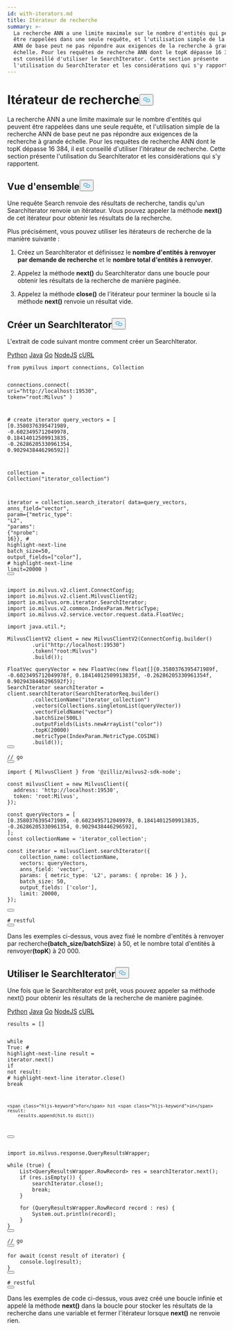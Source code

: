 ```yaml
---
id: with-iterators.md
title: Itérateur de recherche
summary: >-
  La recherche ANN a une limite maximale sur le nombre d'entités qui peuvent
  être rappelées dans une seule requête, et l'utilisation simple de la recherche
  ANN de base peut ne pas répondre aux exigences de la recherche à grande
  échelle. Pour les requêtes de recherche ANN dont le topK dépasse 16 384, il
  est conseillé d'utiliser le SearchIterator. Cette section présente
  l'utilisation du SearchIterator et les considérations qui s'y rapportent.
---
```

<h1 id="Search-Iterator" class="common-anchor-header">Itérateur de recherche<button data-href="#Search-Iterator" class="anchor-icon" translate="no">
      <svg translate="no"
        aria-hidden="true"
        focusable="false"
        height="20"
        version="1.1"
        viewBox="0 0 16 16"
        width="16"
      >
        <path
          fill="#0092E4"
          fill-rule="evenodd"
          d="M4 9h1v1H4c-1.5 0-3-1.69-3-3.5S2.55 3 4 3h4c1.45 0 3 1.69 3 3.5 0 1.41-.91 2.72-2 3.25V8.59c.58-.45 1-1.27 1-2.09C10 5.22 8.98 4 8 4H4c-.98 0-2 1.22-2 2.5S3 9 4 9zm9-3h-1v1h1c1 0 2 1.22 2 2.5S13.98 12 13 12H9c-.98 0-2-1.22-2-2.5 0-.83.42-1.64 1-2.09V6.25c-1.09.53-2 1.84-2 3.25C6 11.31 7.55 13 9 13h4c1.45 0 3-1.69 3-3.5S14.5 6 13 6z"
        ></path>
      </svg>
    </button></h1><p>La recherche ANN a une limite maximale sur le nombre d'entités qui peuvent être rappelées dans une seule requête, et l'utilisation simple de la recherche ANN de base peut ne pas répondre aux exigences de la recherche à grande échelle. Pour les requêtes de recherche ANN dont le topK dépasse 16 384, il est conseillé d'utiliser l'itérateur de recherche. Cette section présente l'utilisation du SearchIterator et les considérations qui s'y rapportent.</p>
<h2 id="Overview" class="common-anchor-header">Vue d'ensemble<button data-href="#Overview" class="anchor-icon" translate="no">
      <svg translate="no"
        aria-hidden="true"
        focusable="false"
        height="20"
        version="1.1"
        viewBox="0 0 16 16"
        width="16"
      >
        <path
          fill="#0092E4"
          fill-rule="evenodd"
          d="M4 9h1v1H4c-1.5 0-3-1.69-3-3.5S2.55 3 4 3h4c1.45 0 3 1.69 3 3.5 0 1.41-.91 2.72-2 3.25V8.59c.58-.45 1-1.27 1-2.09C10 5.22 8.98 4 8 4H4c-.98 0-2 1.22-2 2.5S3 9 4 9zm9-3h-1v1h1c1 0 2 1.22 2 2.5S13.98 12 13 12H9c-.98 0-2-1.22-2-2.5 0-.83.42-1.64 1-2.09V6.25c-1.09.53-2 1.84-2 3.25C6 11.31 7.55 13 9 13h4c1.45 0 3-1.69 3-3.5S14.5 6 13 6z"
        ></path>
      </svg>
    </button></h2><p>Une requête Search renvoie des résultats de recherche, tandis qu'un SearchIterator renvoie un itérateur. Vous pouvez appeler la méthode <strong>next()</strong> de cet itérateur pour obtenir les résultats de la recherche.</p>
<p>Plus précisément, vous pouvez utiliser les itérateurs de recherche de la manière suivante :</p>
<ol>
<li><p>Créez un SearchIterator et définissez le <strong>nombre d'entités à renvoyer par demande de recherche</strong> et le <strong>nombre total d'entités à renvoyer</strong>.</p></li>
<li><p>Appelez la méthode <strong>next()</strong> du SearchIterator dans une boucle pour obtenir les résultats de la recherche de manière paginée.</p></li>
<li><p>Appelez la méthode <strong>close()</strong> de l'itérateur pour terminer la boucle si la méthode <strong>next()</strong> renvoie un résultat vide.</p></li>
</ol>
<h2 id="Create-SearchIterator" class="common-anchor-header">Créer un SearchIterator<button data-href="#Create-SearchIterator" class="anchor-icon" translate="no">
      <svg translate="no"
        aria-hidden="true"
        focusable="false"
        height="20"
        version="1.1"
        viewBox="0 0 16 16"
        width="16"
      >
        <path
          fill="#0092E4"
          fill-rule="evenodd"
          d="M4 9h1v1H4c-1.5 0-3-1.69-3-3.5S2.55 3 4 3h4c1.45 0 3 1.69 3 3.5 0 1.41-.91 2.72-2 3.25V8.59c.58-.45 1-1.27 1-2.09C10 5.22 8.98 4 8 4H4c-.98 0-2 1.22-2 2.5S3 9 4 9zm9-3h-1v1h1c1 0 2 1.22 2 2.5S13.98 12 13 12H9c-.98 0-2-1.22-2-2.5 0-.83.42-1.64 1-2.09V6.25c-1.09.53-2 1.84-2 3.25C6 11.31 7.55 13 9 13h4c1.45 0 3-1.69 3-3.5S14.5 6 13 6z"
        ></path>
      </svg>
    </button></h2><p>L'extrait de code suivant montre comment créer un SearchIterator.</p>
<div class="multipleCode">
   <a href="#python">Python</a> <a href="#java">Java</a> <a href="#go">Go</a> <a href="#javascript">NodeJS</a> <a href="#bash">cURL</a></div>
<pre><code translate="no" class="language-python"><span class="hljs-keyword">from</span> pymilvus <span class="hljs-keyword">import</span> connections, Collection

connections.connect(
    uri=<span class="hljs-string">&quot;http://localhost:19530&quot;</span>,
    token=<span class="hljs-string">&quot;root:Milvus&quot;</span>
)

<span class="hljs-comment"># create iterator</span>
query_vectors = [
    [<span class="hljs-number">0.3580376395471989</span>, -<span class="hljs-number">0.6023495712049978</span>, <span class="hljs-number">0.18414012509913835</span>, -<span class="hljs-number">0.26286205330961354</span>, <span class="hljs-number">0.9029438446296592</span>]]

collection = Collection(<span class="hljs-string">&quot;iterator_collection&quot;</span>)

iterator = collection.search_iterator(
    data=query_vectors,
    anns_field=<span class="hljs-string">&quot;vector&quot;</span>,
    param={<span class="hljs-string">&quot;metric_type&quot;</span>: <span class="hljs-string">&quot;L2&quot;</span>, <span class="hljs-string">&quot;params&quot;</span>: {<span class="hljs-string">&quot;nprobe&quot;</span>: <span class="hljs-number">16</span>}},
    <span class="hljs-comment"># highlight-next-line</span>
    batch_size=<span class="hljs-number">50</span>,
    output_fields=[<span class="hljs-string">&quot;color&quot;</span>],
    <span class="hljs-comment"># highlight-next-line</span>
    limit=<span class="hljs-number">20000</span>
)
<button class="copy-code-btn"></button></code></pre>
<pre><code translate="no" class="language-java"><span class="hljs-keyword">import</span> io.milvus.v2.client.ConnectConfig;
<span class="hljs-keyword">import</span> io.milvus.v2.client.MilvusClientV2;
<span class="hljs-keyword">import</span> io.milvus.orm.iterator.SearchIterator;
<span class="hljs-keyword">import</span> io.milvus.v2.common.IndexParam.MetricType;
<span class="hljs-keyword">import</span> io.milvus.v2.service.vector.request.data.FloatVec;

<span class="hljs-keyword">import</span> java.util.*;

<span class="hljs-type">MilvusClientV2</span> <span class="hljs-variable">client</span> <span class="hljs-operator">=</span> <span class="hljs-keyword">new</span> <span class="hljs-title class_">MilvusClientV2</span>(ConnectConfig.builder()
        .uri(<span class="hljs-string">&quot;http://localhost:19530&quot;</span>)
        .token(<span class="hljs-string">&quot;root:Milvus&quot;</span>)
        .build());

<span class="hljs-type">FloatVec</span> <span class="hljs-variable">queryVector</span> <span class="hljs-operator">=</span> <span class="hljs-keyword">new</span> <span class="hljs-title class_">FloatVec</span>(<span class="hljs-keyword">new</span> <span class="hljs-title class_">float</span>[]{<span class="hljs-number">0.3580376395471989f</span>, -<span class="hljs-number">0.6023495712049978f</span>, <span class="hljs-number">0.18414012509913835f</span>, -<span class="hljs-number">0.26286205330961354f</span>, <span class="hljs-number">0.9029438446296592f</span>});
<span class="hljs-type">SearchIterator</span> <span class="hljs-variable">searchIterator</span> <span class="hljs-operator">=</span> client.searchIterator(SearchIteratorReq.builder()
        .collectionName(<span class="hljs-string">&quot;iterator_collection&quot;</span>)
        .vectors(Collections.singletonList(queryVector))
        .vectorFieldName(<span class="hljs-string">&quot;vector&quot;</span>)
        .batchSize(<span class="hljs-number">500L</span>)
        .outputFields(Lists.newArrayList(<span class="hljs-string">&quot;color&quot;</span>))
        .topK(<span class="hljs-number">20000</span>)
        .metricType(IndexParam.MetricType.COSINE)
        .build());
<button class="copy-code-btn"></button></code></pre>
<pre><code translate="no" class="language-go"><span class="hljs-comment">// go</span>
<button class="copy-code-btn"></button></code></pre>
<pre><code translate="no" class="language-javascript"><span class="hljs-keyword">import</span> { <span class="hljs-title class_">MilvusClient</span> } <span class="hljs-keyword">from</span> <span class="hljs-string">&#x27;@zilliz/milvus2-sdk-node&#x27;</span>;

<span class="hljs-keyword">const</span> milvusClient = <span class="hljs-keyword">new</span> <span class="hljs-title class_">MilvusClient</span>({
  <span class="hljs-attr">address</span>: <span class="hljs-string">&#x27;http://localhost:19530&#x27;</span>,
  <span class="hljs-attr">token</span>: <span class="hljs-string">&#x27;root:Milvus&#x27;</span>,
});

<span class="hljs-keyword">const</span> queryVectors = [
[<span class="hljs-number">0.3580376395471989</span>, -<span class="hljs-number">0.6023495712049978</span>, <span class="hljs-number">0.18414012509913835</span>, -<span class="hljs-number">0.26286205330961354</span>, <span class="hljs-number">0.9029438446296592</span>],
];
<span class="hljs-keyword">const</span> collectionName = <span class="hljs-string">&#x27;iterator_collection&#x27;</span>;

<span class="hljs-keyword">const</span> iterator = milvusClient.<span class="hljs-title function_">searchIterator</span>({
    <span class="hljs-attr">collection_name</span>: collectionName,
    <span class="hljs-attr">vectors</span>: queryVectors,
    <span class="hljs-attr">anns_field</span>: <span class="hljs-string">&#x27;vector&#x27;</span>,
    <span class="hljs-attr">params</span>: { <span class="hljs-attr">metric_type</span>: <span class="hljs-string">&#x27;L2&#x27;</span>, <span class="hljs-attr">params</span>: { <span class="hljs-attr">nprobe</span>: <span class="hljs-number">16</span> } },
    <span class="hljs-attr">batch_size</span>: <span class="hljs-number">50</span>,
    <span class="hljs-attr">output_fields</span>: [<span class="hljs-string">&#x27;color&#x27;</span>],
    <span class="hljs-attr">limit</span>: <span class="hljs-number">20000</span>,
});

<button class="copy-code-btn"></button></code></pre>
<pre><code translate="no" class="language-bash"><span class="hljs-comment"># restful</span>
<button class="copy-code-btn"></button></code></pre>
<p>Dans les exemples ci-dessus, vous avez fixé le nombre d'entités à renvoyer par recherche<strong>(</strong><strong>batch_size/batchSize</strong>) à 50, et le nombre total d'entités à renvoyer<strong>(topK</strong>) à 20 000.</p>
<h2 id="Use-SearchIterator" class="common-anchor-header">Utiliser le SearchIterator<button data-href="#Use-SearchIterator" class="anchor-icon" translate="no">
      <svg translate="no"
        aria-hidden="true"
        focusable="false"
        height="20"
        version="1.1"
        viewBox="0 0 16 16"
        width="16"
      >
        <path
          fill="#0092E4"
          fill-rule="evenodd"
          d="M4 9h1v1H4c-1.5 0-3-1.69-3-3.5S2.55 3 4 3h4c1.45 0 3 1.69 3 3.5 0 1.41-.91 2.72-2 3.25V8.59c.58-.45 1-1.27 1-2.09C10 5.22 8.98 4 8 4H4c-.98 0-2 1.22-2 2.5S3 9 4 9zm9-3h-1v1h1c1 0 2 1.22 2 2.5S13.98 12 13 12H9c-.98 0-2-1.22-2-2.5 0-.83.42-1.64 1-2.09V6.25c-1.09.53-2 1.84-2 3.25C6 11.31 7.55 13 9 13h4c1.45 0 3-1.69 3-3.5S14.5 6 13 6z"
        ></path>
      </svg>
    </button></h2><p>Une fois que le SearchIterator est prêt, vous pouvez appeler sa méthode next() pour obtenir les résultats de la recherche de manière paginée.</p>
<div class="multipleCode">
   <a href="#python">Python</a> <a href="#java">Java</a> <a href="#go">Go</a> <a href="#javascript">NodeJS</a> <a href="#bash">cURL</a></div>
<pre><code translate="no" class="language-python">results = []

<span class="hljs-keyword">while</span> <span class="hljs-literal">True</span>:
    <span class="hljs-comment"># highlight-next-line</span>
    result = iterator.<span class="hljs-built_in">next</span>()
    <span class="hljs-keyword">if</span> <span class="hljs-keyword">not</span> result:
        <span class="hljs-comment"># highlight-next-line</span>
        iterator.close()
        <span class="hljs-keyword">break</span>
    
    <span class="hljs-keyword">for</span> hit <span class="hljs-keyword">in</span> result:
        results.append(hit.to_dict())
<button class="copy-code-btn"></button></code></pre>
<pre><code translate="no" class="language-java"><span class="hljs-keyword">import</span> io.milvus.response.QueryResultsWrapper;

<span class="hljs-keyword">while</span> (<span class="hljs-literal">true</span>) {
    List&lt;QueryResultsWrapper.RowRecord&gt; res = searchIterator.next();
    <span class="hljs-keyword">if</span> (res.isEmpty()) {
        searchIterator.close();
        <span class="hljs-keyword">break</span>;
    }

    <span class="hljs-keyword">for</span> (QueryResultsWrapper.RowRecord record : res) {
        System.out.println(record);
    }
}
<button class="copy-code-btn"></button></code></pre>
<pre><code translate="no" class="language-go"><span class="hljs-comment">// go</span>
<button class="copy-code-btn"></button></code></pre>
<pre><code translate="no" class="language-javascript"><span class="hljs-keyword">for</span> <span class="hljs-title function_">await</span> (<span class="hljs-keyword">const</span> result <span class="hljs-keyword">of</span> iterator) {
    <span class="hljs-variable language_">console</span>.<span class="hljs-title function_">log</span>(result);
}
<button class="copy-code-btn"></button></code></pre>
<pre><code translate="no" class="language-bash"><span class="hljs-comment"># restful</span>
<button class="copy-code-btn"></button></code></pre>
<p>Dans les exemples de code ci-dessus, vous avez créé une boucle infinie et appelé la méthode <strong>next()</strong> dans la boucle pour stocker les résultats de la recherche dans une variable et fermer l'itérateur lorsque <strong>next()</strong> ne renvoie rien.</p>
